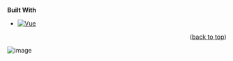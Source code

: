 **Built With**
* [![Vue][Vue.js]][Vue-url]


<p align="right">(<a href="#readme-top">back to top</a>)</p>

<!-- MARKDOWN LINKS & IMAGES -->
<!-- https://www.markdownguide.org/basic-syntax/#reference-style-links -->

[Vue.js]: https://img.shields.io/badge/Vue.js-35495E?style=for-the-badge&logo=vuedotjs&logoColor=4FC08D
[Vue-url]: https://vuejs.org/


![image](https://github.com/KevinGirardx/kevin-dialogue/assets/89563654/f2e32564-7d4f-4e25-a32e-ddc3bd726ba1)
